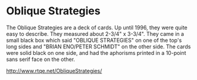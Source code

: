 # Oblique Strategies

The Oblique Strategies are a deck of cards. Up until 1996, they were quite easy to describe. They measured about 2-3/4" x 3-3/4". They came in a small black box which said "OBLIQUE STRATEGIES" on one of the top's long sides and "BRIAN ENO/PETER SCHMIDT" on the other side. The cards were solid black on one side, and had the aphorisms printed in a 10-point sans serif face on the other.

http://www.rtqe.net/ObliqueStrategies/


